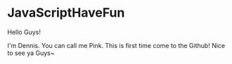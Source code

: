 # JavaScriptHaveFun

Hello Guys!

I'm Dennis. You can call me Pink. This is first time come to the Github!
Nice to see ya Guys~
